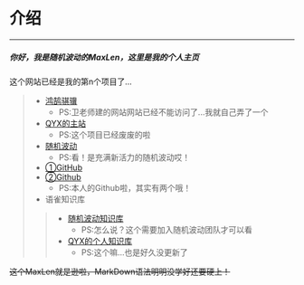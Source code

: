 # 介绍
***
##### 你好，我是随机波动的**MaxLen**，这里是我的个人主页
这个网站已经是我的第n个项目了...    

> - [鸿鹄骐骥](https://www.honghuqiji.mysxl.cn/)
>    - PS:卫老师建的网站网站已经不能访问了...我就自己弄了一个   
> - [QYX的主站](https://qyx7887.rthe.xyz)
>    - PS:这个项目已经废废的啦   
> - [随机波动](https://qyxyyds.github.io)
>    - PS:看！是充满新活力的随机波动哎！  
> - [①GitHub](https://github.com/qyxyyds)
> - [②Github](https://github.com/qyxblog)
>    - PS:本人的Github啦，其实有两个哦！   
> - 语雀知识库  
> > - [随机波动知识库](https://www.yuque.com/vptatb)  
> >    - PS:怎么说？这个需要加入随机波动团队才可以看
> > - [QYX的个人知识库](https://www.yuque.com/maxlen/good)  
> >    - PS:这个嘛...也是好久没更新了

~~这个MaxLen就是逊啦，MarkDown语法明明没学好还要硬上！~~